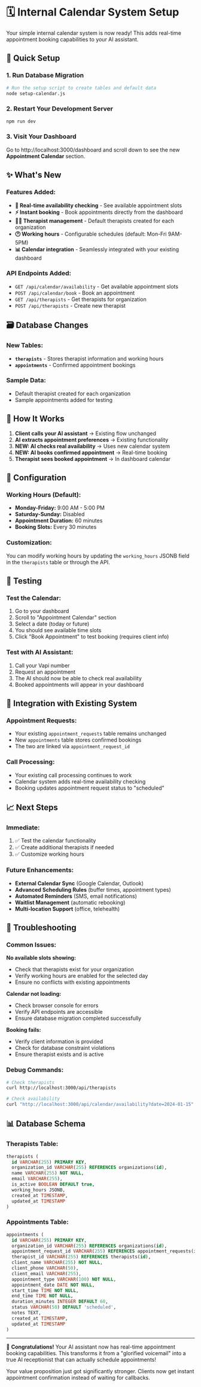 # 🗓️ Internal Calendar System Setup

Your simple internal calendar system is now ready! This adds real-time appointment booking capabilities to your AI assistant.

## 🚀 Quick Setup

### 1. Run Database Migration
```bash
# Run the setup script to create tables and default data
node setup-calendar.js
```

### 2. Restart Your Development Server
```bash
npm run dev
```

### 3. Visit Your Dashboard
Go to http://localhost:3000/dashboard and scroll down to see the new **Appointment Calendar** section.

## ✨ What's New

### Features Added:
- **📅 Real-time availability checking** - See available appointment slots
- **⚡ Instant booking** - Book appointments directly from the dashboard
- **👨‍⚕️ Therapist management** - Default therapists created for each organization
- **🕐 Working hours** - Configurable schedules (default: Mon-Fri 9AM-5PM)
- **📊 Calendar integration** - Seamlessly integrated with your existing dashboard

### API Endpoints Added:
- `GET /api/calendar/availability` - Get available appointment slots
- `POST /api/calendar/book` - Book an appointment
- `GET /api/therapists` - Get therapists for organization
- `POST /api/therapists` - Create new therapist

## 🗃️ Database Changes

### New Tables:
- **`therapists`** - Stores therapist information and working hours
- **`appointments`** - Confirmed appointment bookings

### Sample Data:
- Default therapist created for each organization
- Sample appointments added for testing

## 🎯 How It Works

1. **Client calls your AI assistant** → Existing flow unchanged
2. **AI extracts appointment preferences** → Existing functionality
3. **NEW: AI checks real availability** → Uses new calendar system
4. **NEW: AI books confirmed appointment** → Real-time booking
5. **Therapist sees booked appointment** → In dashboard calendar

## 🔧 Configuration

### Working Hours (Default):
- **Monday-Friday:** 9:00 AM - 5:00 PM
- **Saturday-Sunday:** Disabled
- **Appointment Duration:** 60 minutes
- **Booking Slots:** Every 30 minutes

### Customization:
You can modify working hours by updating the `working_hours` JSONB field in the `therapists` table or through the API.

## 🧪 Testing

### Test the Calendar:
1. Go to your dashboard
2. Scroll to "Appointment Calendar" section
3. Select a date (today or future)
4. You should see available time slots
5. Click "Book Appointment" to test booking (requires client info)

### Test with AI Assistant:
1. Call your Vapi number
2. Request an appointment
3. The AI should now be able to check real availability
4. Booked appointments will appear in your dashboard

## 🔄 Integration with Existing System

### Appointment Requests:
- Your existing `appointment_requests` table remains unchanged
- New `appointments` table stores confirmed bookings
- The two are linked via `appointment_request_id`

### Call Processing:
- Your existing call processing continues to work
- Calendar system adds real-time availability checking
- Booking updates appointment request status to "scheduled"

## 📈 Next Steps

### Immediate:
1. ✅ Test the calendar functionality
2. ✅ Create additional therapists if needed
3. ✅ Customize working hours

### Future Enhancements:
- **External Calendar Sync** (Google Calendar, Outlook)
- **Advanced Scheduling Rules** (buffer times, appointment types)
- **Automated Reminders** (SMS, email notifications)
- **Waitlist Management** (automatic rebooking)
- **Multi-location Support** (office, telehealth)

## 🔧 Troubleshooting

### Common Issues:

**No available slots showing:**
- Check that therapists exist for your organization
- Verify working hours are enabled for the selected day
- Ensure no conflicts with existing appointments

**Calendar not loading:**
- Check browser console for errors
- Verify API endpoints are accessible
- Ensure database migration completed successfully

**Booking fails:**
- Verify client information is provided
- Check for database constraint violations
- Ensure therapist exists and is active

### Debug Commands:
```bash
# Check therapists
curl http://localhost:3000/api/therapists

# Check availability
curl "http://localhost:3000/api/calendar/availability?date=2024-01-15"
```

## 📊 Database Schema

### Therapists Table:
```sql
therapists (
  id VARCHAR(255) PRIMARY KEY,
  organization_id VARCHAR(255) REFERENCES organizations(id),
  name VARCHAR(255) NOT NULL,
  email VARCHAR(255),
  is_active BOOLEAN DEFAULT true,
  working_hours JSONB,
  created_at TIMESTAMP,
  updated_at TIMESTAMP
)
```

### Appointments Table:
```sql
appointments (
  id VARCHAR(255) PRIMARY KEY,
  organization_id VARCHAR(255) REFERENCES organizations(id),
  appointment_request_id VARCHAR(255) REFERENCES appointment_requests(id),
  therapist_id VARCHAR(255) REFERENCES therapists(id),
  client_name VARCHAR(255) NOT NULL,
  client_phone VARCHAR(50),
  client_email VARCHAR(255),
  appointment_type VARCHAR(100) NOT NULL,
  appointment_date DATE NOT NULL,
  start_time TIME NOT NULL,
  end_time TIME NOT NULL,
  duration_minutes INTEGER DEFAULT 60,
  status VARCHAR(50) DEFAULT 'scheduled',
  notes TEXT,
  created_at TIMESTAMP,
  updated_at TIMESTAMP
)
```

---

🎉 **Congratulations!** Your AI assistant now has real-time appointment booking capabilities. This transforms it from a "glorified voicemail" into a true AI receptionist that can actually schedule appointments!

Your value proposition just got significantly stronger. Clients now get instant appointment confirmation instead of waiting for callbacks.
